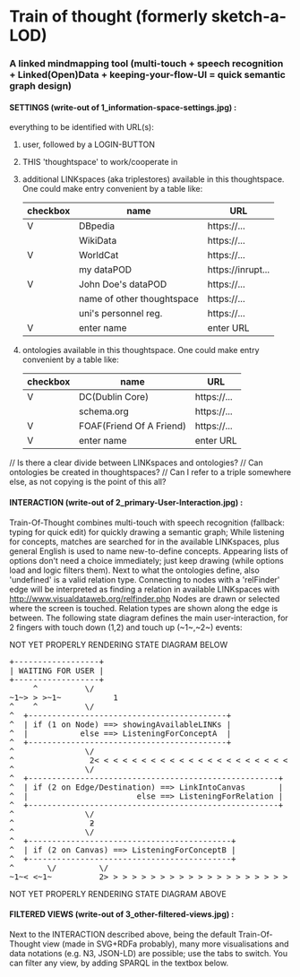 # Train of thought (formerly sketch-a-LOD)

### A linked mindmapping tool (multi-touch + speech recognition + Linked(Open)Data + keeping-your-flow-UI = quick semantic graph design)

#### SETTINGS (write-out of 1_information-space-settings.jpg) :

everything to be identified with URL(s):
1. user, followed by a LOGIN-BUTTON
2. THIS 'thoughtspace' to work/cooperate in
3. additional LINKspaces (aka triplestores) available in this thoughtspace. One could make entry convenient by a table like:

   |checkbox|name                      |URL              |
   |--------|--------------------------|-----------------|
   |      V |DBpedia                   |https://...      |
   |        |WikiData                  |https://...      |
   |      V |WorldCat                  |https://...      |
   |        |my dataPOD                |https://inrupt...|
   |      V |John Doe's dataPOD        |https://...      |
   |        |name of other thoughtspace|https://...      |
   |        |uni's personnel reg.      |https://...      |
   |      V | enter name               | enter URL       |

4. ontologies available in this thoughtspace. One could make entry convenient by a table like:

   |checkbox|name                    |URL        |
   |--------|------------------------|-----------|
   |      V |DC(Dublin Core)         |https://...|
   |        |schema.org              |https://...|
   |      V |FOAF(Friend Of A Friend)|https://...|
   |      V | enter name             | enter URL |

// Is there a clear divide between LINKspaces and ontologies?
// Can ontologies be created in thoughtspaces?
// Can I refer to a triple somewhere else, as not copying is the point of this all?


#### INTERACTION (write-out of 2_primary-User-Interaction.jpg) :
Train-Of-Thought combines multi-touch with speech recognition (fallback: typing for quick edit) for quickly drawing a semantic graph;
While listening for concepts, matches are searched for in the available LINKspaces, plus general English is used to name new-to-define concepts. Appearing lists of options don't need a choice immediately; just keep drawing (while options load and logic filters them).
Next to what the ontologies define, also 'undefined' is a valid relation type. Connecting to nodes with a 'relFinder' edge will be interpreted as finding a relation in available LINKspaces with http://www.visualdataweb.org/relfinder.php
Nodes are drawn or selected where the screen is touched.
Relation types are shown along the edge is between.
The following state diagram defines the main user-interaction, for 2 fingers with touch down (1,2) and touch up (~1~,~2~) events:

NOT YET PROPERLY RENDERING STATE DIAGRAM BELOW
<pre>
+------------------+
| WAITING FOR USER | 
+------------------+
     ^          \/
~1~> > >~1~           1
^    ^          \/
^  +------------------------------------------+
^  | if (1 on Node) ==> showingAvailableLINKs |
^  |           else ==> ListeningForConceptA  |
^  +------------------------------------------+
^               \/
^                2< < < < < < < < < < < < < < < < < < < < < <2
^               \/                                           ^
^  +-----------------------------------------------------+   ^
^  | if (2 on Edge/Destination) ==> LinkIntoCanvas       |   ^
^  |                       else ==> ListeningForRelation |   ^
^  +-----------------------------------------------------+   ^
^               \/                                           ^
^                ƻ                                           ^
^               \/                                           ^
^  +-------------------------------------------+             ^
^  | if (2 on Canvas) ==> ListeningForConceptB |             ^
^  +-------------------------------------------+             ^
^       \/         \/                                        ^
~1~< <~1~          2> > > > > > > > > > > > > > > > > > > > > >2
</pre>
NOT YET PROPERLY RENDERING STATE DIAGRAM ABOVE

#### FILTERED VIEWS (write-out of 3_other-filtered-views.jpg) :
Next to the INTERACTION described above, being the default Train-Of-Thought view (made in SVG+RDFa probably), many more visualisations and data notations (e.g. N3, JSON-LD) are possible; use the tabs to switch.
You can filter any view, by adding SPARQL in the textbox below.
